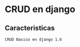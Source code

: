 CRUD en django
===============



  Caracteristicas
----------------------
  
    CRUD Basico en django 1.6
